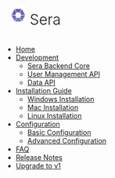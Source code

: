 <!-- Sidebar Title with Logo and Text Side-by-Side -->
<div style="display: flex; align-items: center;">
  <img src="logo.png" alt="Sera Logo" style="height: 37px; margin-right: 5px; margin-left: 10px; padding-top: 5px;">
  <h1 style="font-weight: 300; font-size: 30px;">Sera</h1>
</div>

* [Home](/beta/)
* [Development](/beta/development/)
  * [Sera Backend Core](/beta/development/sera-backend-core.md)
  * [User Management API](/api/user-management.md)
  * [Data API](/api/data.md)
* [Installation Guide](/installation.md)
  * [Windows Installation](/installation/windows.md)
  * [Mac Installation](/installation/mac.md)
  * [Linux Installation](/installation/linux.md)
* [Configuration](/configuration.md)
  * [Basic Configuration](/configuration/basic.md)
  * [Advanced Configuration](/configuration/advanced.md)
* [FAQ](/faq.md)
* [Release Notes](/release-notes.md)
* [Upgrade to v1](/v1/)
